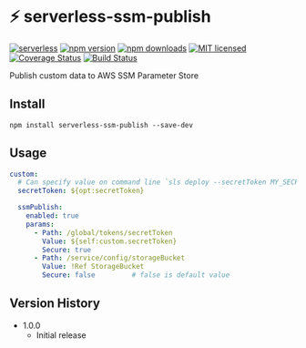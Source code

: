 # :zap: serverless-ssm-publish
[![serverless](http://public.serverless.com/badges/v3.svg)](http://www.serverless.com)
[![npm version](https://badge.fury.io/js/serverless-ssm-publish.svg)](https://badge.fury.io/js/serverless-ssm-publish)
[![npm downloads](https://img.shields.io/npm/dt/serverless-ssm-publish.svg?style=flat&logo=npm)](https://www.npmjs.com/package/serverless-ssm-publish)
[![MIT licensed](https://img.shields.io/badge/license-MIT-blue.svg)](https://raw.githubusercontent.com/ColdFire87/serverless-ssm-publish/master/LICENSE)
[![Coverage Status](https://coveralls.io/repos/github/ColdFire87/serverless-ssm-publish/badge.svg?branch=develop)](https://coveralls.io/github/ColdFire87/serverless-ssm-publish?branch=develop)
[![Build Status](https://travis-ci.org/ColdFire87/serverless-ssm-publish.svg?branch=develop)](https://travis-ci.org/ColdFire87/serverless-ssm-publish)

Publish custom data to AWS SSM Parameter Store

## Install

`npm install serverless-ssm-publish --save-dev`

## Usage
```yaml
custom:
  # Can specify value on command line `sls deploy --secretToken MY_SECRET_VALUE`
  secretToken: ${opt:secretToken}

  ssmPublish:
    enabled: true
    params:
      - Path: /global/tokens/secretToken
        Value: ${self:custom.secretToken}
        Secure: true
      - Path: /service/config/storageBucket
        Value: !Ref StorageBucket
        Secure: false         # false is default value
```

## Version History
* 1.0.0
  - Initial release
